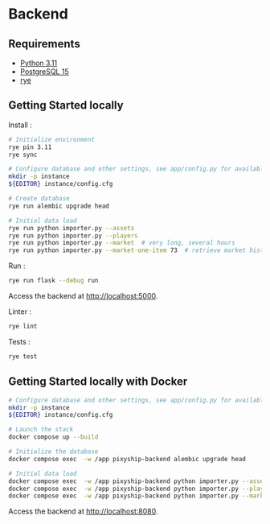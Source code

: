 # Backend

## Requirements

- [Python 3.11](https://www.python.org/)
- [PostgreSQL 15](https://www.postgresql.org/)
- [rye](https://rye-up.com/)

## Getting Started locally

Install :

```bash
# Initialize environment
rye pin 3.11
rye sync

# Configure database and other settings, see app/config.py for available settings
mkdir -p instance
${EDITOR} instance/config.cfg

# Create database
rye run alembic upgrade head

# Initial data load
rye run python importer.py --assets
rye run python importer.py --players
rye run python importer.py --market  # very long, several hours
rye run python importer.py --market-one-item 73  # retrieve market history for only one item, much faster for dev
```

Run :

```bash
rye run flask --debug run
```

Access the backend at [http://localhost:5000](http://localhost:5000).

Linter :

```bash
rye lint
```

Tests :

```bash
rye test
```

## Getting Started locally with Docker

```bash
# Configure database and other settings, see app/config.py for available settings
mkdir -p instance
${EDITOR} instance/config.cfg

# Launch the stack
docker compose up --build

# Initialize the database
docker compose exec  -w /app pixyship-backend alembic upgrade head

# Initial data load
docker compose exec  -w /app pixyship-backend python importer.py --assets
docker compose exec  -w /app pixyship-backend python importer.py --players
docker compose exec  -w /app pixyship-backend python importer.py --market-one-item 73
```

Access the backend at [http://localhost:8080](http://localhost:8080).
